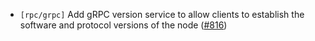 - `[rpc/grpc]` Add gRPC version service to allow clients to
  establish the software and protocol versions of the node
  ([\#816](https://github.com/depinnetwork/por-consensus/issues/816))